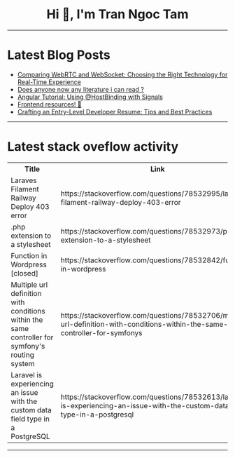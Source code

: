 <h1 align="center">Hi 👋, I'm Tran Ngoc Tam</h1>

---

# Latest Blog Posts 
<!-- BLOG-POST-LIST:START -->
- [Comparing WebRTC and WebSocket: Choosing the Right Technology for Real-Time Experience](https://dev.to/arjunkava/comparing-webrtc-and-websocket-choosing-the-right-technology-for-real-time-experience-4ie9)
- [Does anyone now any literature i can read ?](https://dev.to/kenny_hoyte_fb798a6e1196f/does-anyone-now-any-literature-i-can-read--2g51)
- [Angular Tutorial: Using @HostBinding with Signals](https://dev.to/brianmtreese/angular-tutorial-using-hostbinding-with-signals-5b59)
- [Frontend resources! 🚀](https://dev.to/miguelrodriguezp99/frontend-resources-1dl4)
- [Crafting an Entry-Level Developer Resume: Tips and Best Practices](https://dev.to/bingecoder89/crafting-an-entry-level-developer-resume-tips-and-best-practices-2ie7)
<!-- BLOG-POST-LIST:END -->

---

# Latest stack oveflow activity
<table>
  <tr><th>Title</th><th>Link</th></tr>
  <!-- STACKOVERFLOW:START --><tr><td>Laraves Filament Railway Deploy 403 error</td><td>https://stackoverflow.com/questions/78532995/laraves-filament-railway-deploy-403-error</td></tr><tr><td>.php extension to a stylesheet</td><td>https://stackoverflow.com/questions/78532973/php-extension-to-a-stylesheet</td></tr><tr><td>Function in Wordpress [closed]</td><td>https://stackoverflow.com/questions/78532842/function-in-wordpress</td></tr><tr><td>Multiple url definition with conditions within the same controller for symfony&#39;s routing system</td><td>https://stackoverflow.com/questions/78532706/multiple-url-definition-with-conditions-within-the-same-controller-for-symfonys</td></tr><tr><td>Laravel is experiencing an issue with the custom data field type in a PostgreSQL</td><td>https://stackoverflow.com/questions/78532613/laravel-is-experiencing-an-issue-with-the-custom-data-field-type-in-a-postgresql</td></tr><!-- STACKOVERFLOW:END -->
</table>

---



